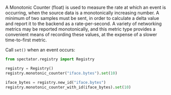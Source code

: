 A Monotonic Counter (float) is used to measure the rate at which an event is occurring, when the
source data is a monotonically increasing number. A minimum of two samples must be sent, in order to
calculate a delta value and report it to the backend as a rate-per-second. A variety of networking
metrics may be reported monotonically, and this metric type provides a convenient means of recording
these values, at the expense of a slower time-to-first metric.

Call `set()` when an event occurs:

```python
from spectator.registry import Registry

registry = Registry()
registry.monotonic_counter("iface.bytes").set(10)

iface_bytes = registry.new_id("iface.bytes")
registry.monotonic_counter_with_id(iface_bytes).set(10)
```
